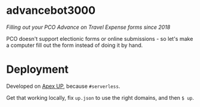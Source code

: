 # advancebot3000
*Filling out your PCO Advance on Travel Expense forms since 2018*

PCO doesn't support electionic forms or online submissions - so let's make a computer fill out the form instead of doing it by hand.

# Deployment
Developed on [Apex UP](https://github.com/apex/up), because `#serverless`.

Get that working locally, fix `up.json` to use the right domains, and then `$ up`.
